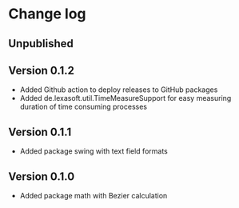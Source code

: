 # Change log

## Unpublished

## Version 0.1.2
* Added Github action to deploy releases to GitHub packages
* Added de.lexasoft.util.TimeMeasureSupport<T> for easy measuring duration of time consuming processes

## Version 0.1.1
* Added package swing with text field formats

## Version 0.1.0
* Added package math with Bezier calculation